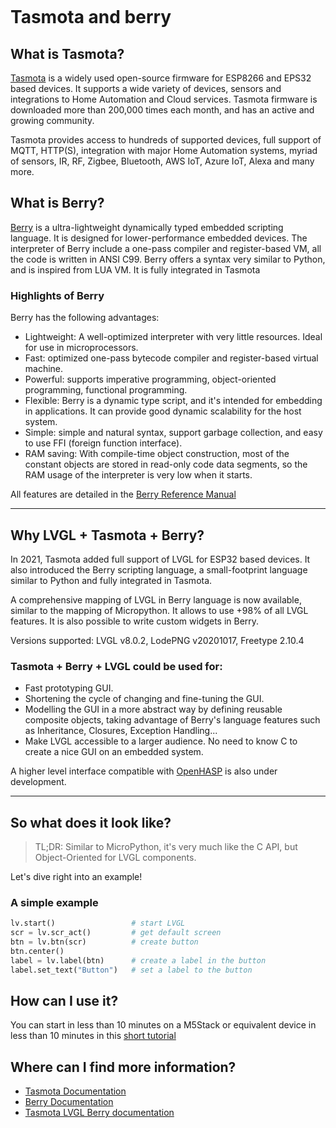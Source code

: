 ```eval_rst
```
# Tasmota and berry

## What is Tasmota?

[Tasmota](https://github.com/arendst/Tasmota) is a widely used open-source firmware for ESP8266 and EPS32 based devices. It supports a wide variety of devices, sensors and integrations to Home Automation and Cloud services. Tasmota firmware is downloaded more than 200,000 times each month, and has an active and growing community.

Tasmota provides access to hundreds of supported devices, full support of MQTT, HTTP(S), integration with major Home Automation systems, myriad of sensors, IR, RF, Zigbee, Bluetooth, AWS IoT, Azure IoT, Alexa and many more.

## What is Berry?

[Berry](https://github.com/berry-lang/berry) is a ultra-lightweight dynamically typed embedded scripting language. It is designed for lower-performance embedded devices. The interpreter of Berry include a one-pass compiler and register-based VM, all the code is written in ANSI C99. Berry offers a syntax very similar to Python, and is inspired from LUA VM. It is fully integrated in Tasmota

### Highlights of Berry

Berry has the following advantages:

- Lightweight: A well-optimized interpreter with very little resources. Ideal for use in microprocessors.
- Fast: optimized one-pass bytecode compiler and register-based virtual machine.
- Powerful: supports imperative programming, object-oriented programming, functional programming.
- Flexible: Berry is a dynamic type script, and it's intended for embedding in applications. It can provide good dynamic scalability for the host system.
- Simple: simple and natural syntax, support garbage collection, and easy to use FFI (foreign function interface).
- RAM saving: With compile-time object construction, most of the constant objects are stored in read-only code data segments, so the RAM usage of the interpreter is very low when it starts.

All features are detailed in the [Berry Reference Manual](https://github.com/berry-lang/berry/wiki/Reference)

---

## Why LVGL + Tasmota + Berry?

In 2021, Tasmota added full support of LVGL for ESP32 based devices. It also introduced the Berry scripting language, a small-footprint language similar to Python and fully integrated in Tasmota.

A comprehensive mapping of LVGL in Berry language is now available, similar to the mapping of Micropython. It allows to use +98% of all LVGL features. It is also possible to write custom widgets in Berry.

Versions supported: LVGL v8.0.2, LodePNG v20201017, Freetype 2.10.4

### Tasmota + Berry + LVGL could be used for:

- Fast prototyping GUI.
- Shortening the cycle of changing and fine-tuning the GUI.
- Modelling the GUI in a more abstract way by defining reusable composite objects, taking advantage of Berry's language features such as Inheritance, Closures, Exception Handling...
- Make LVGL accessible to a larger audience. No need to know C to create a nice GUI on an embedded system.

A higher level interface compatible with [OpenHASP](https://github.com/HASwitchPlate/openHASP) is also under development.

---

## So what does it look like?

> TL;DR:
> Similar to MicroPython, it's very much like the C API, but Object-Oriented for LVGL components.

Let's dive right into an example!

### A simple example

```python
lv.start()                 # start LVGL
scr = lv.scr_act()         # get default screen
btn = lv.btn(scr)          # create button
btn.center()
label = lv.label(btn)      # create a label in the button
label.set_text("Button")   # set a label to the button
```

## How can I use it?

You can start in less than 10 minutes on a M5Stack or equivalent device in less than 10 minutes in this [short tutorial](https://tasmota.github.io/docs/LVGL_in_10_minutes/)

## Where can I find more information?

- [Tasmota Documentation](https://tasmota.github.io/docs/)
- [Berry Documentation](https://github.com/berry-lang/berry/wiki/Reference)
- [Tasmota LVGL Berry documentation](https://tasmota.github.io/docs/LVGL/)
